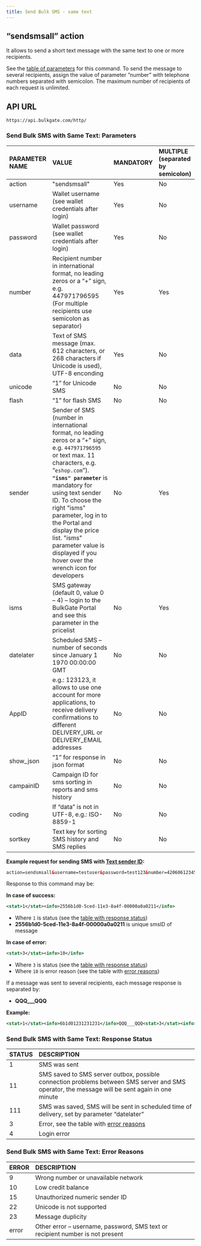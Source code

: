 ```yaml
---
title: Send Bulk SMS - same text
---
```


## “sendsmsall” action
It allows to send a short text message with the same text to one or more recipients. 

See the [table of parameters](#send-bulk-sms-with-same-text-parameters) for this command. To send the message to several recipients, assign the value of parameter ”number” with telephone numbers separated with semicolon. The maximum number of recipients of each request is unlimited.

## API URL
``` url
https://api.bulkgate.com/http/
```

### Send Bulk SMS with Same Text: Parameters
| PARAMETER NAME | VALUE | MANDATORY | MULTIPLE (separated by semicolon) |
|:--- |:--- |:--- |:--- |
|action| "sendsmsall" |	Yes |	No |
|username|	Wallet username (see wallet credentials after login) |	Yes	| No |
|password| Wallet password (see wallet credentials after login) |	Yes	| No |
|number|	Recipient number in international format, no leading zeros or a “+” sign, e.g. 447971796595 (For multiple recipients use semicolon as separator) |	Yes |	Yes |
|data| Text of SMS message (max. 612 characters, or 268 characters if Unicode is used), UTF-8 enconding | Yes |	No |
|unicode|	“1” for Unicode SMS |	No | No |
|flash| “1” for flash SMS	| No |	No |
|sender| Sender of SMS (number in international format, no leading zeros or a “+” sign, e.g. `447971796595` or text max. 11 characters, e.g. “`eshop.com`”). **`"isms" parameter`** is mandatory for using text sender ID. To choose the right "isms" parameter, log in to the Portal and display the price list. "isms" parameter value is displayed if you hover over the wrench icon for developers |	No |	Yes |
|isms| SMS gateway (default 0, value 0 – 4) – login to the BulkGate Portal and see this parameter in the pricelist |	No |	Yes |
|datelater| Scheduled SMS – number of seconds since January 1 1970 00:00:00 GMT |	No |	No |
|AppID|	e.g.: 123123, it allows to use one account for more applications, to receive delivery confirmations to different  DELIVERY_URL or DELIVERY_EMAIL addresses	| No |	No |
|show_json|	“1” for response in json format |	No |	No |
|campainID|	Campaign  ID for sms sorting in reports and sms history |	No |	No |
|coding| If “data” is not in UTF-8, e.g.: ISO-8859-1	| No |	No |
|sortkey| Text key for sorting SMS history and SMS replies	| No |	No |


**Example request for sending SMS with [Text sender ID](sender-type.md#text-sender-id):**
``` xml
action=sendsmsall&username=testuser&password=test123&number=420606123456;420607123456&data=Hello&sender=testSender&isms=2
```

Response to this command may be:

**In case of success:**
``` xml
<stat>1</stat><info>2556b1d0-5ced-11e3-8a4f-00000a0a0211</info>
```
 - Where `1` is status (see the [table with response status](#send-bulk-sms-with-same-text-response-status))
 - **2556b1d0-5ced-11e3-8a4f-00000a0a0211** is unique smsID of message
 
**In case of error:**
``` xml
<stat>3</stat><info>10</info>
```
 - Where `3` is status (see the [table with response status](#send-bulk-sms-with-same-text-response-status))
 - Where `10` is error reason (see the table with [error reasons](#send-bulk-sms-with-same-text-error-reasons))

If a message was sent to several recipients, each message response is separated by:
 - **QQQ___QQQ**

**Example:**
``` xml
<stat>1</stat><info>6b1d01231231231</info>QQQ___QQQ<stat>3</stat><info>9</info>
```


### Send Bulk SMS with Same Text: Response Status
| STATUS	| DESCRIPTION |
|:--- |:--- |
| 1 |	SMS was sent |
| 11 |	SMS saved to SMS server outbox, possible connection problems between SMS server and SMS operator, the message will be sent again in one minute |
| 111	| SMS was saved, SMS will be sent in scheduled time of delivery, set by parameter “datelater” |
| 3	| Error, see the table with [error reasons](#send-bulk-sms-with-same-text-error-reasons) |
| 4	| Login error |


### Send Bulk SMS with Same Text: Error Reasons
| ERROR	| DESCRIPTION |
|:--- |:--- |
| 9	| Wrong number or unavailable network |
| 10 |	Low credit balance |
| 15	| Unauthorized numeric sender ID |
| 22	| Unicode is not supported |
| 23	| Message duplicity |
| error	| Other error – username, password, SMS text or recipient number is not present |

